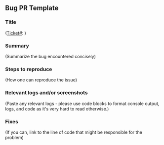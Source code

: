 ## Bug PR Template

### Title
([Ticket#](fix): )

### Summary
(Summarize the bug encountered concisely)

### Steps to reproduce
(How one can reproduce the issue)

### Relevant logs and/or screenshots
(Paste any relevant logs - please use code blocks to format console output, logs, and code as it's very hard to read otherwise.)

### Fixes
(If you can, link to the line of code that might be responsible for the problem)
